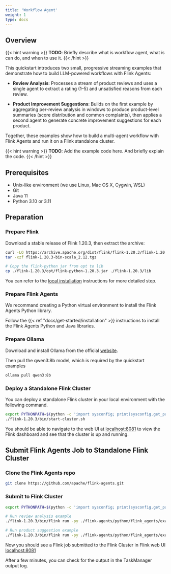 ```yaml
---
title: 'Workflow Agent'
weight: 1
type: docs
---
```

<!--
Licensed to the Apache Software Foundation (ASF) under one
or more contributor license agreements.  See the NOTICE file
distributed with this work for additional information
regarding copyright ownership.  The ASF licenses this file
to you under the Apache License, Version 2.0 (the
"License"); you may not use this file except in compliance
with the License.  You may obtain a copy of the License at

  http://www.apache.org/licenses/LICENSE-2.0

Unless required by applicable law or agreed to in writing,
software distributed under the License is distributed on an
"AS IS" BASIS, WITHOUT WARRANTIES OR CONDITIONS OF ANY
KIND, either express or implied.  See the License for the
specific language governing permissions and limitations
under the License.
-->

## Overview

{{< hint warning >}}
**TODO**: Briefly describe what is workflow agent, what is can do, and when to use it.
{{< /hint >}}

This quickstart introduces two small, progressive streaming examples that demonstrate how to build LLM-powered workflows with Flink Agents:

- **Review Analysis**: Processes a stream of product reviews and uses a single agent to extract a rating (1–5) and unsatisfied reasons from each review.

- **Product Improvement Suggestions**: Builds on the first example by aggregating per-review analysis in windows to produce product-level summaries (score distribution and common complaints), then applies a second agent to generate concrete improvement suggestions for each product.

Together, these examples show how to build a multi-agent workflow with Flink Agents and run it on a Flink standalone cluster.

{{< hint warning >}}
**TODO**: Add the example code here. And briefly explain the code.
{{< /hint >}}

## Prerequisites

* Unix-like environment (we use Linux, Mac OS X, Cygwin, WSL)
* Git
* Java 11
* Python 3.10 or 3.11

## Preparation

### Prepare Flink

Download a stable release of Flink 1.20.3, then extract the archive:

```bash
curl -LO https://archive.apache.org/dist/flink/flink-1.20.3/flink-1.20.3-bin-scala_2.12.tgz
tar -xzf flink-1.20.3-bin-scala_2.12.tgz

# Copy the flink-python jar from opt to lib
cp ./flink-1.20.3/opt/flink-python-1.20.3.jar ./flink-1.20.3/lib
```
You can refer to the [local installation](https://nightlies.apache.org/flink/flink-docs-release-1.20/docs/try-flink/local_installation/) instructions for more detailed step.


### Prepare Flink Agents

We recommand creating a Python virtual environment to install the Flink Agents Python library.

Follow the {{< ref "docs/get-started/installation" >}} instructions to install the Flink Agents Python and Java libraries.

### Prepare Ollama

Download and install Ollama from the official [website](https://ollama.com/download).

Then pull the qwen3:8b model, which is required by the quickstart examples

```bash
ollama pull qwen3:8b
```

### Deploy a Standalone Flink Cluster

You can deploy a standalone Flink cluster in your local environment with the following command.

```bash
export PYTHONPATH=$(python -c 'import sysconfig; print(sysconfig.get_paths()["purelib"])')
./flink-1.20.3/bin/start-cluster.sh
```

You should be able to navigate to the web UI at [localhost:8081](localhost:8081) to view the Flink dashboard and see that the cluster is up and running.

## Submit Flink Agents Job to Standalone Flink Cluster

### Clone the Flink Agents repo

```bash
git clone https://github.com/apache/flink-agents.git
```

### Submit to Flink Cluster
```bash
export PYTHONPATH=$(python -c 'import sysconfig; print(sysconfig.get_paths()["purelib"])')

# Run review analysis example
./flink-1.20.3/bin/flink run -py ./flink-agents/python/flink_agents/examples/quickstart/product_review_analysis.py

# Run product suggestion example
./flink-1.20.3/bin/flink run -py ./flink-agents/python/flink_agents/examples/quickstart/product_improve_suggestion.py
```

Now you should see a Flink job submitted to the Flink Cluster in Flink web UI [localhost:8081](localhost:8081)

After a few minutes, you can check for the output in the TaskManager output log.

